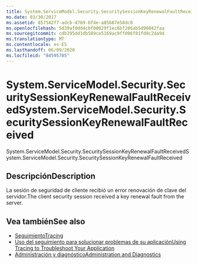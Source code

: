 ```yaml
---
title: System.ServiceModel.Security.SecuritySessionKeyRenewalFaultReceived
ms.date: 03/30/2017
ms.assetid: 857542f7-adcb-4769-bf4e-a85b87e58dc8
ms.openlocfilehash: 5d39af0dd4cbf80029f1ec6bf286ab5d96042faa
ms.sourcegitcommit: cdb295dd1db589ce5169ac9ff096f01fd0c2da9d
ms.translationtype: MT
ms.contentlocale: es-ES
ms.lasthandoff: 06/09/2020
ms.locfileid: "84595705"
---
```

# <a name="systemservicemodelsecuritysecuritysessionkeyrenewalfaultreceived"></a><span data-ttu-id="d7156-102">System.ServiceModel.Security.SecuritySessionKeyRenewalFaultReceived</span><span class="sxs-lookup"><span data-stu-id="d7156-102">System.ServiceModel.Security.SecuritySessionKeyRenewalFaultReceived</span></span>
<span data-ttu-id="d7156-103">System.ServiceModel.Security.SecuritySessionKeyRenewalFaultReceived</span><span class="sxs-lookup"><span data-stu-id="d7156-103">System.ServiceModel.Security.SecuritySessionKeyRenewalFaultReceived</span></span>  
  
## <a name="description"></a><span data-ttu-id="d7156-104">Descripción</span><span class="sxs-lookup"><span data-stu-id="d7156-104">Description</span></span>  
 <span data-ttu-id="d7156-105">La sesión de seguridad de cliente recibió un error renovación de clave del servidor.</span><span class="sxs-lookup"><span data-stu-id="d7156-105">The client security session received a key renewal fault from the server.</span></span>  
  
## <a name="see-also"></a><span data-ttu-id="d7156-106">Vea también</span><span class="sxs-lookup"><span data-stu-id="d7156-106">See also</span></span>

- [<span data-ttu-id="d7156-107">Seguimiento</span><span class="sxs-lookup"><span data-stu-id="d7156-107">Tracing</span></span>](index.md)
- [<span data-ttu-id="d7156-108">Uso del seguimiento para solucionar problemas de su aplicación</span><span class="sxs-lookup"><span data-stu-id="d7156-108">Using Tracing to Troubleshoot Your Application</span></span>](using-tracing-to-troubleshoot-your-application.md)
- [<span data-ttu-id="d7156-109">Administración y diagnóstico</span><span class="sxs-lookup"><span data-stu-id="d7156-109">Administration and Diagnostics</span></span>](../index.md)

